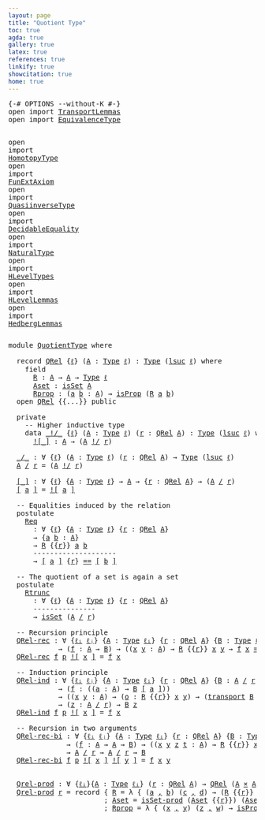 ```yaml
---
layout: page
title: "Quotient Type"
toc: true
agda: true
gallery: true
latex: true
references: true
linkify: true
showcitation: true
home: true
---
```



<div class="hide" >
<pre class="Agda">
<a id="188" class="Symbol">{-#</a> <a id="192" class="Keyword">OPTIONS</a> <a id="200" class="Pragma">--without-K</a> <a id="212" class="Symbol">#-}</a>
<a id="216" class="Keyword">open</a> <a id="221" class="Keyword">import</a> <a id="228" href="TransportLemmas.html" class="Module">TransportLemmas</a>
<a id="244" class="Keyword">open</a> <a id="249" class="Keyword">import</a> <a id="256" href="EquivalenceType.html" class="Module">EquivalenceType</a>

<a id="273" class="Keyword">open</a> <a id="278" class="Keyword">import</a> <a id="285" href="HomotopyType.html" class="Module">HomotopyType</a>
<a id="298" class="Keyword">open</a> <a id="303" class="Keyword">import</a> <a id="310" href="FunExtAxiom.html" class="Module">FunExtAxiom</a>
<a id="322" class="Keyword">open</a> <a id="327" class="Keyword">import</a> <a id="334" href="QuasiinverseType.html" class="Module">QuasiinverseType</a>
<a id="351" class="Keyword">open</a> <a id="356" class="Keyword">import</a> <a id="363" href="DecidableEquality.html" class="Module">DecidableEquality</a>
<a id="381" class="Keyword">open</a> <a id="386" class="Keyword">import</a> <a id="393" href="NaturalType.html" class="Module">NaturalType</a>
<a id="405" class="Keyword">open</a> <a id="410" class="Keyword">import</a> <a id="417" href="HLevelTypes.html" class="Module">HLevelTypes</a>
<a id="429" class="Keyword">open</a> <a id="434" class="Keyword">import</a> <a id="441" href="HLevelLemmas.html" class="Module">HLevelLemmas</a>
<a id="454" class="Keyword">open</a> <a id="459" class="Keyword">import</a> <a id="466" href="HedbergLemmas.html" class="Module">HedbergLemmas</a>
</pre>
</div>


<pre class="Agda">
<a id="513" class="Keyword">module</a> <a id="520" href="QuotientType.html" class="Module">QuotientType</a> <a id="533" class="Keyword">where</a>

  <a id="542" class="Keyword">record</a> <a id="QRel"></a><a id="549" href="QuotientType.html#549" class="Record">QRel</a> <a id="554" class="Symbol">{</a><a id="555" href="QuotientType.html#555" class="Bound">ℓ</a><a id="556" class="Symbol">}</a> <a id="558" class="Symbol">(</a><a id="559" href="QuotientType.html#559" class="Bound">A</a> <a id="561" class="Symbol">:</a> <a id="563" href="Intro.html#1442" class="Function">Type</a> <a id="568" href="QuotientType.html#555" class="Bound">ℓ</a><a id="569" class="Symbol">)</a> <a id="571" class="Symbol">:</a> <a id="573" href="Intro.html#1442" class="Function">Type</a> <a id="578" class="Symbol">(</a><a id="579" href="Agda.Primitive.html#627" class="Primitive">lsuc</a> <a id="584" href="QuotientType.html#555" class="Bound">ℓ</a><a id="585" class="Symbol">)</a> <a id="587" class="Keyword">where</a>
    <a id="597" class="Keyword">field</a>
      <a id="QRel.R"></a><a id="609" href="QuotientType.html#609" class="Field">R</a> <a id="611" class="Symbol">:</a> <a id="613" href="QuotientType.html#559" class="Bound">A</a> <a id="615" class="Symbol">→</a> <a id="617" href="QuotientType.html#559" class="Bound">A</a> <a id="619" class="Symbol">→</a> <a id="621" href="Intro.html#1442" class="Function">Type</a> <a id="626" href="QuotientType.html#555" class="Bound">ℓ</a>
      <a id="QRel.Aset"></a><a id="634" href="QuotientType.html#634" class="Field">Aset</a> <a id="639" class="Symbol">:</a> <a id="641" href="HLevelTypes.html#1355" class="Function">isSet</a> <a id="647" href="QuotientType.html#559" class="Bound">A</a>
      <a id="QRel.Rprop"></a><a id="655" href="QuotientType.html#655" class="Field">Rprop</a> <a id="661" class="Symbol">:</a> <a id="663" class="Symbol">(</a><a id="664" href="QuotientType.html#664" class="Bound">a</a> <a id="666" href="QuotientType.html#666" class="Bound">b</a> <a id="668" class="Symbol">:</a> <a id="670" href="QuotientType.html#559" class="Bound">A</a><a id="671" class="Symbol">)</a> <a id="673" class="Symbol">→</a> <a id="675" href="HLevelTypes.html#811" class="Function">isProp</a> <a id="682" class="Symbol">(</a><a id="683" href="QuotientType.html#609" class="Field">R</a> <a id="685" href="QuotientType.html#664" class="Bound">a</a> <a id="687" href="QuotientType.html#666" class="Bound">b</a><a id="688" class="Symbol">)</a>
  <a id="692" class="Keyword">open</a> <a id="697" href="QuotientType.html#549" class="Module">QRel</a> <a id="702" class="Symbol">{{...}}</a> <a id="710" class="Keyword">public</a>

  <a id="720" class="Keyword">private</a>
    <a id="732" class="Comment">-- Higher inductive type</a>
    <a id="761" class="Keyword">data</a> <a id="_!/_"></a><a id="766" href="QuotientType.html#766" class="Datatype Operator">_!/_</a> <a id="771" class="Symbol">{</a><a id="772" href="QuotientType.html#772" class="Bound">ℓ</a><a id="773" class="Symbol">}</a> <a id="775" class="Symbol">(</a><a id="776" href="QuotientType.html#776" class="Bound">A</a> <a id="778" class="Symbol">:</a> <a id="780" href="Intro.html#1442" class="Function">Type</a> <a id="785" href="QuotientType.html#772" class="Bound">ℓ</a><a id="786" class="Symbol">)</a> <a id="788" class="Symbol">(</a><a id="789" href="QuotientType.html#789" class="Bound">r</a> <a id="791" class="Symbol">:</a> <a id="793" href="QuotientType.html#549" class="Record">QRel</a> <a id="798" href="QuotientType.html#776" class="Bound">A</a><a id="799" class="Symbol">)</a> <a id="801" class="Symbol">:</a> <a id="803" href="Intro.html#1442" class="Function">Type</a> <a id="808" class="Symbol">(</a><a id="809" href="Agda.Primitive.html#627" class="Primitive">lsuc</a> <a id="814" href="QuotientType.html#772" class="Bound">ℓ</a><a id="815" class="Symbol">)</a> <a id="817" class="Keyword">where</a>
      <a id="_!/_.![_]"></a><a id="829" href="QuotientType.html#829" class="InductiveConstructor Operator">![_]</a> <a id="834" class="Symbol">:</a> <a id="836" href="QuotientType.html#776" class="Bound">A</a> <a id="838" class="Symbol">→</a> <a id="840" class="Symbol">(</a><a id="841" href="QuotientType.html#776" class="Bound">A</a> <a id="843" href="QuotientType.html#766" class="Datatype Operator">!/</a> <a id="846" href="QuotientType.html#789" class="Bound">r</a><a id="847" class="Symbol">)</a>

  <a id="_/_"></a><a id="852" href="QuotientType.html#852" class="Function Operator">_/_</a> <a id="856" class="Symbol">:</a> <a id="858" class="Symbol">∀</a> <a id="860" class="Symbol">{</a><a id="861" href="QuotientType.html#861" class="Bound">ℓ</a><a id="862" class="Symbol">}</a> <a id="864" class="Symbol">(</a><a id="865" href="QuotientType.html#865" class="Bound">A</a> <a id="867" class="Symbol">:</a> <a id="869" href="Intro.html#1442" class="Function">Type</a> <a id="874" href="QuotientType.html#861" class="Bound">ℓ</a><a id="875" class="Symbol">)</a> <a id="877" class="Symbol">(</a><a id="878" href="QuotientType.html#878" class="Bound">r</a> <a id="880" class="Symbol">:</a> <a id="882" href="QuotientType.html#549" class="Record">QRel</a> <a id="887" href="QuotientType.html#865" class="Bound">A</a><a id="888" class="Symbol">)</a> <a id="890" class="Symbol">→</a> <a id="892" href="Intro.html#1442" class="Function">Type</a> <a id="897" class="Symbol">(</a><a id="898" href="Agda.Primitive.html#627" class="Primitive">lsuc</a> <a id="903" href="QuotientType.html#861" class="Bound">ℓ</a><a id="904" class="Symbol">)</a>
  <a id="908" href="QuotientType.html#908" class="Bound">A</a> <a id="910" href="QuotientType.html#852" class="Function Operator">/</a> <a id="912" href="QuotientType.html#912" class="Bound">r</a> <a id="914" class="Symbol">=</a> <a id="916" class="Symbol">(</a><a id="917" href="QuotientType.html#908" class="Bound">A</a> <a id="919" href="QuotientType.html#766" class="Datatype Operator">!/</a> <a id="922" href="QuotientType.html#912" class="Bound">r</a><a id="923" class="Symbol">)</a>

  <a id="[_]"></a><a id="928" href="QuotientType.html#928" class="Function Operator">[_]</a> <a id="932" class="Symbol">:</a> <a id="934" class="Symbol">∀</a> <a id="936" class="Symbol">{</a><a id="937" href="QuotientType.html#937" class="Bound">ℓ</a><a id="938" class="Symbol">}</a> <a id="940" class="Symbol">{</a><a id="941" href="QuotientType.html#941" class="Bound">A</a> <a id="943" class="Symbol">:</a> <a id="945" href="Intro.html#1442" class="Function">Type</a> <a id="950" href="QuotientType.html#937" class="Bound">ℓ</a><a id="951" class="Symbol">}</a> <a id="953" class="Symbol">→</a> <a id="955" href="QuotientType.html#941" class="Bound">A</a> <a id="957" class="Symbol">→</a> <a id="959" class="Symbol">{</a><a id="960" href="QuotientType.html#960" class="Bound">r</a> <a id="962" class="Symbol">:</a> <a id="964" href="QuotientType.html#549" class="Record">QRel</a> <a id="969" href="QuotientType.html#941" class="Bound">A</a><a id="970" class="Symbol">}</a> <a id="972" class="Symbol">→</a> <a id="974" class="Symbol">(</a><a id="975" href="QuotientType.html#941" class="Bound">A</a> <a id="977" href="QuotientType.html#852" class="Function Operator">/</a> <a id="979" href="QuotientType.html#960" class="Bound">r</a><a id="980" class="Symbol">)</a>
  <a id="984" href="QuotientType.html#928" class="Function Operator">[</a> <a id="986" href="QuotientType.html#986" class="Bound">a</a> <a id="988" href="QuotientType.html#928" class="Function Operator">]</a> <a id="990" class="Symbol">=</a> <a id="992" href="QuotientType.html#829" class="InductiveConstructor Operator">![</a> <a id="995" href="QuotientType.html#986" class="Bound">a</a> <a id="997" href="QuotientType.html#829" class="InductiveConstructor Operator">]</a>

  <a id="1002" class="Comment">-- Equalities induced by the relation</a>
  <a id="1042" class="Keyword">postulate</a>
    <a id="Req"></a><a id="1056" href="QuotientType.html#1056" class="Postulate">Req</a>
      <a id="1066" class="Symbol">:</a> <a id="1068" class="Symbol">∀</a> <a id="1070" class="Symbol">{</a><a id="1071" href="QuotientType.html#1071" class="Bound">ℓ</a><a id="1072" class="Symbol">}</a> <a id="1074" class="Symbol">{</a><a id="1075" href="QuotientType.html#1075" class="Bound">A</a> <a id="1077" class="Symbol">:</a> <a id="1079" href="Intro.html#1442" class="Function">Type</a> <a id="1084" href="QuotientType.html#1071" class="Bound">ℓ</a><a id="1085" class="Symbol">}</a> <a id="1087" class="Symbol">{</a><a id="1088" href="QuotientType.html#1088" class="Bound">r</a> <a id="1090" class="Symbol">:</a> <a id="1092" href="QuotientType.html#549" class="Record">QRel</a> <a id="1097" href="QuotientType.html#1075" class="Bound">A</a><a id="1098" class="Symbol">}</a>
      <a id="1106" class="Symbol">→</a> <a id="1108" class="Symbol">{</a><a id="1109" href="QuotientType.html#1109" class="Bound">a</a> <a id="1111" href="QuotientType.html#1111" class="Bound">b</a> <a id="1113" class="Symbol">:</a> <a id="1115" href="QuotientType.html#1075" class="Bound">A</a><a id="1116" class="Symbol">}</a>
      <a id="1124" class="Symbol">→</a> <a id="1126" href="QuotientType.html#609" class="Field">R</a> <a id="1128" class="Symbol">{{</a><a id="1130" href="QuotientType.html#1088" class="Bound">r</a><a id="1131" class="Symbol">}}</a> <a id="1134" href="QuotientType.html#1109" class="Bound">a</a> <a id="1136" href="QuotientType.html#1111" class="Bound">b</a>
      <a id="1144" class="Comment">--------------------</a>
      <a id="1171" class="Symbol">→</a> <a id="1173" href="QuotientType.html#928" class="Function Operator">[</a> <a id="1175" href="QuotientType.html#1109" class="Bound">a</a> <a id="1177" href="QuotientType.html#928" class="Function Operator">]</a> <a id="1179" class="Symbol">{</a><a id="1180" href="QuotientType.html#1088" class="Bound">r</a><a id="1181" class="Symbol">}</a> <a id="1183" href="EqualityType.html#931" class="Datatype Operator">==</a> <a id="1186" href="QuotientType.html#928" class="Function Operator">[</a> <a id="1188" href="QuotientType.html#1111" class="Bound">b</a> <a id="1190" href="QuotientType.html#928" class="Function Operator">]</a>

  <a id="1195" class="Comment">-- The quotient of a set is again a set</a>
  <a id="1237" class="Keyword">postulate</a>
    <a id="Rtrunc"></a><a id="1251" href="QuotientType.html#1251" class="Postulate">Rtrunc</a>
      <a id="1264" class="Symbol">:</a> <a id="1266" class="Symbol">∀</a> <a id="1268" class="Symbol">{</a><a id="1269" href="QuotientType.html#1269" class="Bound">ℓ</a><a id="1270" class="Symbol">}</a> <a id="1272" class="Symbol">{</a><a id="1273" href="QuotientType.html#1273" class="Bound">A</a> <a id="1275" class="Symbol">:</a> <a id="1277" href="Intro.html#1442" class="Function">Type</a> <a id="1282" href="QuotientType.html#1269" class="Bound">ℓ</a><a id="1283" class="Symbol">}</a> <a id="1285" class="Symbol">{</a><a id="1286" href="QuotientType.html#1286" class="Bound">r</a> <a id="1288" class="Symbol">:</a> <a id="1290" href="QuotientType.html#549" class="Record">QRel</a> <a id="1295" href="QuotientType.html#1273" class="Bound">A</a><a id="1296" class="Symbol">}</a>
      <a id="1304" class="Comment">---------------</a>
      <a id="1326" class="Symbol">→</a> <a id="1328" href="HLevelTypes.html#1355" class="Function">isSet</a> <a id="1334" class="Symbol">(</a><a id="1335" href="QuotientType.html#1273" class="Bound">A</a> <a id="1337" href="QuotientType.html#852" class="Function Operator">/</a> <a id="1339" href="QuotientType.html#1286" class="Bound">r</a><a id="1340" class="Symbol">)</a>

  <a id="1345" class="Comment">-- Recursion principle</a>
  <a id="QRel-rec"></a><a id="1370" href="QuotientType.html#1370" class="Function">QRel-rec</a> <a id="1379" class="Symbol">:</a> <a id="1381" class="Symbol">∀</a> <a id="1383" class="Symbol">{</a><a id="1384" href="QuotientType.html#1384" class="Bound">ℓᵢ</a> <a id="1387" href="QuotientType.html#1387" class="Bound">ℓⱼ</a><a id="1389" class="Symbol">}</a> <a id="1391" class="Symbol">{</a><a id="1392" href="QuotientType.html#1392" class="Bound">A</a> <a id="1394" class="Symbol">:</a> <a id="1396" href="Intro.html#1442" class="Function">Type</a> <a id="1401" href="QuotientType.html#1384" class="Bound">ℓᵢ</a><a id="1403" class="Symbol">}</a> <a id="1405" class="Symbol">{</a><a id="1406" href="QuotientType.html#1406" class="Bound">r</a> <a id="1408" class="Symbol">:</a> <a id="1410" href="QuotientType.html#549" class="Record">QRel</a> <a id="1415" href="QuotientType.html#1392" class="Bound">A</a><a id="1416" class="Symbol">}</a> <a id="1418" class="Symbol">{</a><a id="1419" href="QuotientType.html#1419" class="Bound">B</a> <a id="1421" class="Symbol">:</a> <a id="1423" href="Intro.html#1442" class="Function">Type</a> <a id="1428" href="QuotientType.html#1387" class="Bound">ℓⱼ</a><a id="1430" class="Symbol">}</a>
            <a id="1444" class="Symbol">→</a> <a id="1446" class="Symbol">(</a><a id="1447" href="QuotientType.html#1447" class="Bound">f</a> <a id="1449" class="Symbol">:</a> <a id="1451" href="QuotientType.html#1392" class="Bound">A</a> <a id="1453" class="Symbol">→</a> <a id="1455" href="QuotientType.html#1419" class="Bound">B</a><a id="1456" class="Symbol">)</a> <a id="1458" class="Symbol">→</a> <a id="1460" class="Symbol">((</a><a id="1462" href="QuotientType.html#1462" class="Bound">x</a> <a id="1464" href="QuotientType.html#1464" class="Bound">y</a> <a id="1466" class="Symbol">:</a> <a id="1468" href="QuotientType.html#1392" class="Bound">A</a><a id="1469" class="Symbol">)</a> <a id="1471" class="Symbol">→</a> <a id="1473" href="QuotientType.html#609" class="Field">R</a> <a id="1475" class="Symbol">{{</a><a id="1477" href="QuotientType.html#1406" class="Bound">r</a><a id="1478" class="Symbol">}}</a> <a id="1481" href="QuotientType.html#1462" class="Bound">x</a> <a id="1483" href="QuotientType.html#1464" class="Bound">y</a> <a id="1485" class="Symbol">→</a> <a id="1487" href="QuotientType.html#1447" class="Bound">f</a> <a id="1489" href="QuotientType.html#1462" class="Bound">x</a> <a id="1491" href="EqualityType.html#931" class="Datatype Operator">==</a> <a id="1494" href="QuotientType.html#1447" class="Bound">f</a> <a id="1496" href="QuotientType.html#1464" class="Bound">y</a><a id="1497" class="Symbol">)</a> <a id="1499" class="Symbol">→</a> <a id="1501" href="QuotientType.html#1392" class="Bound">A</a> <a id="1503" href="QuotientType.html#852" class="Function Operator">/</a> <a id="1505" href="QuotientType.html#1406" class="Bound">r</a> <a id="1507" class="Symbol">→</a> <a id="1509" href="QuotientType.html#1419" class="Bound">B</a>
  <a id="1513" href="QuotientType.html#1370" class="Function">QRel-rec</a> <a id="1522" href="QuotientType.html#1522" class="Bound">f</a> <a id="1524" href="QuotientType.html#1524" class="Bound">p</a> <a id="1526" href="QuotientType.html#829" class="InductiveConstructor Operator">![</a> <a id="1529" href="QuotientType.html#1529" class="Bound">x</a> <a id="1531" href="QuotientType.html#829" class="InductiveConstructor Operator">]</a> <a id="1533" class="Symbol">=</a> <a id="1535" href="QuotientType.html#1522" class="Bound">f</a> <a id="1537" href="QuotientType.html#1529" class="Bound">x</a>

  <a id="1542" class="Comment">-- Induction principle</a>
  <a id="QRel-ind"></a><a id="1567" href="QuotientType.html#1567" class="Function">QRel-ind</a> <a id="1576" class="Symbol">:</a> <a id="1578" class="Symbol">∀</a> <a id="1580" class="Symbol">{</a><a id="1581" href="QuotientType.html#1581" class="Bound">ℓᵢ</a> <a id="1584" href="QuotientType.html#1584" class="Bound">ℓⱼ</a><a id="1586" class="Symbol">}</a> <a id="1588" class="Symbol">{</a><a id="1589" href="QuotientType.html#1589" class="Bound">A</a> <a id="1591" class="Symbol">:</a> <a id="1593" href="Intro.html#1442" class="Function">Type</a> <a id="1598" href="QuotientType.html#1581" class="Bound">ℓᵢ</a><a id="1600" class="Symbol">}</a> <a id="1602" class="Symbol">{</a><a id="1603" href="QuotientType.html#1603" class="Bound">r</a> <a id="1605" class="Symbol">:</a> <a id="1607" href="QuotientType.html#549" class="Record">QRel</a> <a id="1612" href="QuotientType.html#1589" class="Bound">A</a><a id="1613" class="Symbol">}</a> <a id="1615" class="Symbol">{</a><a id="1616" href="QuotientType.html#1616" class="Bound">B</a> <a id="1618" class="Symbol">:</a> <a id="1620" href="QuotientType.html#1589" class="Bound">A</a> <a id="1622" href="QuotientType.html#852" class="Function Operator">/</a> <a id="1624" href="QuotientType.html#1603" class="Bound">r</a> <a id="1626" class="Symbol">→</a> <a id="1628" href="Intro.html#1442" class="Function">Type</a> <a id="1633" href="QuotientType.html#1584" class="Bound">ℓⱼ</a><a id="1635" class="Symbol">}</a>
            <a id="1649" class="Symbol">→</a> <a id="1651" class="Symbol">(</a><a id="1652" href="QuotientType.html#1652" class="Bound">f</a> <a id="1654" class="Symbol">:</a> <a id="1656" class="Symbol">((</a><a id="1658" href="QuotientType.html#1658" class="Bound">a</a> <a id="1660" class="Symbol">:</a> <a id="1662" href="QuotientType.html#1589" class="Bound">A</a><a id="1663" class="Symbol">)</a> <a id="1665" class="Symbol">→</a> <a id="1667" href="QuotientType.html#1616" class="Bound">B</a> <a id="1669" href="QuotientType.html#928" class="Function Operator">[</a> <a id="1671" href="QuotientType.html#1658" class="Bound">a</a> <a id="1673" href="QuotientType.html#928" class="Function Operator">]</a><a id="1674" class="Symbol">))</a>
            <a id="1689" class="Symbol">→</a> <a id="1691" class="Symbol">((</a><a id="1693" href="QuotientType.html#1693" class="Bound">x</a> <a id="1695" href="QuotientType.html#1695" class="Bound">y</a> <a id="1697" class="Symbol">:</a> <a id="1699" href="QuotientType.html#1589" class="Bound">A</a><a id="1700" class="Symbol">)</a> <a id="1702" class="Symbol">→</a> <a id="1704" class="Symbol">(</a><a id="1705" href="QuotientType.html#1705" class="Bound">o</a> <a id="1707" class="Symbol">:</a> <a id="1709" href="QuotientType.html#609" class="Field">R</a> <a id="1711" class="Symbol">{{</a><a id="1713" href="QuotientType.html#1603" class="Bound">r</a><a id="1714" class="Symbol">}}</a> <a id="1717" href="QuotientType.html#1693" class="Bound">x</a> <a id="1719" href="QuotientType.html#1695" class="Bound">y</a><a id="1720" class="Symbol">)</a> <a id="1722" class="Symbol">→</a> <a id="1724" class="Symbol">(</a><a id="1725" href="Transport.html#473" class="Function">transport</a> <a id="1735" href="QuotientType.html#1616" class="Bound">B</a> <a id="1737" class="Symbol">(</a><a id="1738" href="QuotientType.html#1056" class="Postulate">Req</a> <a id="1742" href="QuotientType.html#1705" class="Bound">o</a><a id="1743" class="Symbol">)</a> <a id="1745" class="Symbol">(</a><a id="1746" href="QuotientType.html#1652" class="Bound">f</a> <a id="1748" href="QuotientType.html#1693" class="Bound">x</a><a id="1749" class="Symbol">))</a> <a id="1752" href="EqualityType.html#931" class="Datatype Operator">==</a> <a id="1755" href="QuotientType.html#1652" class="Bound">f</a> <a id="1757" href="QuotientType.html#1695" class="Bound">y</a><a id="1758" class="Symbol">)</a>
            <a id="1772" class="Symbol">→</a> <a id="1774" class="Symbol">(</a><a id="1775" href="QuotientType.html#1775" class="Bound">z</a> <a id="1777" class="Symbol">:</a> <a id="1779" href="QuotientType.html#1589" class="Bound">A</a> <a id="1781" href="QuotientType.html#852" class="Function Operator">/</a> <a id="1783" href="QuotientType.html#1603" class="Bound">r</a><a id="1784" class="Symbol">)</a> <a id="1786" class="Symbol">→</a> <a id="1788" href="QuotientType.html#1616" class="Bound">B</a> <a id="1790" href="QuotientType.html#1775" class="Bound">z</a>
  <a id="1794" href="QuotientType.html#1567" class="Function">QRel-ind</a> <a id="1803" href="QuotientType.html#1803" class="Bound">f</a> <a id="1805" href="QuotientType.html#1805" class="Bound">p</a> <a id="1807" href="QuotientType.html#829" class="InductiveConstructor Operator">![</a> <a id="1810" href="QuotientType.html#1810" class="Bound">x</a> <a id="1812" href="QuotientType.html#829" class="InductiveConstructor Operator">]</a> <a id="1814" class="Symbol">=</a> <a id="1816" href="QuotientType.html#1803" class="Bound">f</a> <a id="1818" href="QuotientType.html#1810" class="Bound">x</a>

  <a id="1823" class="Comment">-- Recursion in two arguments</a>
  <a id="QRel-rec-bi"></a><a id="1855" href="QuotientType.html#1855" class="Function">QRel-rec-bi</a> <a id="1867" class="Symbol">:</a> <a id="1869" class="Symbol">∀</a> <a id="1871" class="Symbol">{</a><a id="1872" href="QuotientType.html#1872" class="Bound">ℓᵢ</a> <a id="1875" href="QuotientType.html#1875" class="Bound">ℓⱼ</a><a id="1877" class="Symbol">}</a> <a id="1879" class="Symbol">{</a><a id="1880" href="QuotientType.html#1880" class="Bound">A</a> <a id="1882" class="Symbol">:</a> <a id="1884" href="Intro.html#1442" class="Function">Type</a> <a id="1889" href="QuotientType.html#1872" class="Bound">ℓᵢ</a><a id="1891" class="Symbol">}</a> <a id="1893" class="Symbol">{</a><a id="1894" href="QuotientType.html#1894" class="Bound">r</a> <a id="1896" class="Symbol">:</a> <a id="1898" href="QuotientType.html#549" class="Record">QRel</a> <a id="1903" href="QuotientType.html#1880" class="Bound">A</a><a id="1904" class="Symbol">}</a> <a id="1906" class="Symbol">{</a><a id="1907" href="QuotientType.html#1907" class="Bound">B</a> <a id="1909" class="Symbol">:</a> <a id="1911" href="Intro.html#1442" class="Function">Type</a> <a id="1916" href="QuotientType.html#1875" class="Bound">ℓⱼ</a><a id="1918" class="Symbol">}</a>
              <a id="1934" class="Symbol">→</a> <a id="1936" class="Symbol">(</a><a id="1937" href="QuotientType.html#1937" class="Bound">f</a> <a id="1939" class="Symbol">:</a> <a id="1941" href="QuotientType.html#1880" class="Bound">A</a> <a id="1943" class="Symbol">→</a> <a id="1945" href="QuotientType.html#1880" class="Bound">A</a> <a id="1947" class="Symbol">→</a> <a id="1949" href="QuotientType.html#1907" class="Bound">B</a><a id="1950" class="Symbol">)</a> <a id="1952" class="Symbol">→</a> <a id="1954" class="Symbol">((</a><a id="1956" href="QuotientType.html#1956" class="Bound">x</a> <a id="1958" href="QuotientType.html#1958" class="Bound">y</a> <a id="1960" href="QuotientType.html#1960" class="Bound">z</a> <a id="1962" href="QuotientType.html#1962" class="Bound">t</a> <a id="1964" class="Symbol">:</a> <a id="1966" href="QuotientType.html#1880" class="Bound">A</a><a id="1967" class="Symbol">)</a> <a id="1969" class="Symbol">→</a> <a id="1971" href="QuotientType.html#609" class="Field">R</a> <a id="1973" class="Symbol">{{</a><a id="1975" href="QuotientType.html#1894" class="Bound">r</a><a id="1976" class="Symbol">}}</a> <a id="1979" href="QuotientType.html#1956" class="Bound">x</a> <a id="1981" href="QuotientType.html#1958" class="Bound">y</a> <a id="1983" class="Symbol">→</a> <a id="1985" href="QuotientType.html#609" class="Field">R</a> <a id="1987" class="Symbol">{{</a><a id="1989" href="QuotientType.html#1894" class="Bound">r</a><a id="1990" class="Symbol">}}</a> <a id="1993" href="QuotientType.html#1960" class="Bound">z</a> <a id="1995" href="QuotientType.html#1962" class="Bound">t</a> <a id="1997" class="Symbol">→</a> <a id="1999" href="QuotientType.html#1937" class="Bound">f</a> <a id="2001" href="QuotientType.html#1956" class="Bound">x</a> <a id="2003" href="QuotientType.html#1960" class="Bound">z</a> <a id="2005" href="EqualityType.html#931" class="Datatype Operator">==</a> <a id="2008" href="QuotientType.html#1937" class="Bound">f</a> <a id="2010" href="QuotientType.html#1958" class="Bound">y</a> <a id="2012" href="QuotientType.html#1962" class="Bound">t</a><a id="2013" class="Symbol">)</a>
              <a id="2029" class="Symbol">→</a> <a id="2031" href="QuotientType.html#1880" class="Bound">A</a> <a id="2033" href="QuotientType.html#852" class="Function Operator">/</a> <a id="2035" href="QuotientType.html#1894" class="Bound">r</a> <a id="2037" class="Symbol">→</a> <a id="2039" href="QuotientType.html#1880" class="Bound">A</a> <a id="2041" href="QuotientType.html#852" class="Function Operator">/</a> <a id="2043" href="QuotientType.html#1894" class="Bound">r</a> <a id="2045" class="Symbol">→</a> <a id="2047" href="QuotientType.html#1907" class="Bound">B</a>
  <a id="2051" href="QuotientType.html#1855" class="Function">QRel-rec-bi</a> <a id="2063" href="QuotientType.html#2063" class="Bound">f</a> <a id="2065" href="QuotientType.html#2065" class="Bound">p</a> <a id="2067" href="QuotientType.html#829" class="InductiveConstructor Operator">![</a> <a id="2070" href="QuotientType.html#2070" class="Bound">x</a> <a id="2072" href="QuotientType.html#829" class="InductiveConstructor Operator">]</a> <a id="2074" href="QuotientType.html#829" class="InductiveConstructor Operator">![</a> <a id="2077" href="QuotientType.html#2077" class="Bound">y</a> <a id="2079" href="QuotientType.html#829" class="InductiveConstructor Operator">]</a> <a id="2081" class="Symbol">=</a> <a id="2083" href="QuotientType.html#2063" class="Bound">f</a> <a id="2085" href="QuotientType.html#2070" class="Bound">x</a> <a id="2087" href="QuotientType.html#2077" class="Bound">y</a>


  <a id="Qrel-prod"></a><a id="2093" href="QuotientType.html#2093" class="Function">Qrel-prod</a> <a id="2103" class="Symbol">:</a> <a id="2105" class="Symbol">∀</a> <a id="2107" class="Symbol">{</a><a id="2108" href="QuotientType.html#2108" class="Bound">ℓᵢ</a><a id="2110" class="Symbol">}{</a><a id="2112" href="QuotientType.html#2112" class="Bound">A</a> <a id="2114" class="Symbol">:</a> <a id="2116" href="Intro.html#1442" class="Function">Type</a> <a id="2121" href="QuotientType.html#2108" class="Bound">ℓᵢ</a><a id="2123" class="Symbol">}</a> <a id="2125" class="Symbol">(</a><a id="2126" href="QuotientType.html#2126" class="Bound">r</a> <a id="2128" class="Symbol">:</a> <a id="2130" href="QuotientType.html#549" class="Record">QRel</a> <a id="2135" href="QuotientType.html#2112" class="Bound">A</a><a id="2136" class="Symbol">)</a> <a id="2138" class="Symbol">→</a> <a id="2140" href="QuotientType.html#549" class="Record">QRel</a> <a id="2145" class="Symbol">(</a><a id="2146" href="QuotientType.html#2112" class="Bound">A</a> <a id="2148" href="BasicTypes.html#1956" class="Function Operator">×</a> <a id="2150" href="QuotientType.html#2112" class="Bound">A</a><a id="2151" class="Symbol">)</a>
  <a id="2155" href="QuotientType.html#2093" class="Function">Qrel-prod</a> <a id="2165" href="QuotientType.html#2165" class="Bound">r</a> <a id="2167" class="Symbol">=</a> <a id="2169" class="Keyword">record</a> <a id="2176" class="Symbol">{</a> <a id="2178" href="QuotientType.html#609" class="Field">R</a> <a id="2180" class="Symbol">=</a> <a id="2182" class="Symbol">λ</a> <a id="2184" class="Symbol">{</a> <a id="2186" class="Symbol">(</a><a id="2187" href="QuotientType.html#2187" class="Bound">a</a> <a id="2189" href="BasicTypes.html#1479" class="InductiveConstructor Operator">,</a> <a id="2191" href="QuotientType.html#2191" class="Bound">b</a><a id="2192" class="Symbol">)</a> <a id="2194" class="Symbol">(</a><a id="2195" href="QuotientType.html#2195" class="Bound">c</a> <a id="2197" href="BasicTypes.html#1479" class="InductiveConstructor Operator">,</a> <a id="2199" href="QuotientType.html#2199" class="Bound">d</a><a id="2200" class="Symbol">)</a> <a id="2202" class="Symbol">→</a> <a id="2204" class="Symbol">(</a><a id="2205" href="QuotientType.html#609" class="Field">R</a> <a id="2207" class="Symbol">{{</a><a id="2209" href="QuotientType.html#2165" class="Bound">r</a><a id="2210" class="Symbol">}}</a> <a id="2213" href="QuotientType.html#2187" class="Bound">a</a> <a id="2215" href="QuotientType.html#2195" class="Bound">c</a><a id="2216" class="Symbol">)</a> <a id="2218" href="BasicTypes.html#1956" class="Function Operator">×</a> <a id="2220" class="Symbol">(</a><a id="2221" href="QuotientType.html#609" class="Field">R</a> <a id="2223" class="Symbol">{{</a><a id="2225" href="QuotientType.html#2165" class="Bound">r</a><a id="2226" class="Symbol">}}</a> <a id="2229" href="QuotientType.html#2191" class="Bound">b</a> <a id="2231" href="QuotientType.html#2199" class="Bound">d</a><a id="2232" class="Symbol">)</a> <a id="2234" class="Symbol">}</a>
                       <a id="2259" class="Symbol">;</a> <a id="2261" href="QuotientType.html#634" class="Field">Aset</a> <a id="2266" class="Symbol">=</a> <a id="2268" href="HLevelLemmas.html#3831" class="Function">isSet-prod</a> <a id="2279" class="Symbol">(</a><a id="2280" href="QuotientType.html#634" class="Field">Aset</a> <a id="2285" class="Symbol">{{</a><a id="2287" href="QuotientType.html#2165" class="Bound">r</a><a id="2288" class="Symbol">}})</a> <a id="2292" class="Symbol">(</a><a id="2293" href="QuotientType.html#634" class="Field">Aset</a> <a id="2298" class="Symbol">{{</a><a id="2300" href="QuotientType.html#2165" class="Bound">r</a><a id="2301" class="Symbol">}})</a>
                       <a id="2328" class="Symbol">;</a> <a id="2330" href="QuotientType.html#655" class="Field">Rprop</a> <a id="2336" class="Symbol">=</a> <a id="2338" class="Symbol">λ</a> <a id="2340" class="Symbol">{</a> <a id="2342" class="Symbol">(</a><a id="2343" href="QuotientType.html#2343" class="Bound">x</a> <a id="2345" href="BasicTypes.html#1479" class="InductiveConstructor Operator">,</a> <a id="2347" href="QuotientType.html#2347" class="Bound">y</a><a id="2348" class="Symbol">)</a> <a id="2350" class="Symbol">(</a><a id="2351" href="QuotientType.html#2351" class="Bound">z</a> <a id="2353" href="BasicTypes.html#1479" class="InductiveConstructor Operator">,</a> <a id="2355" href="QuotientType.html#2355" class="Bound">w</a><a id="2356" class="Symbol">)</a> <a id="2358" class="Symbol">→</a> <a id="2360" href="HLevelLemmas.html#3451" class="Function">isProp-prod</a> <a id="2372" class="Symbol">(</a><a id="2373" href="QuotientType.html#655" class="Field">Rprop</a> <a id="2379" class="Symbol">{{</a><a id="2381" href="QuotientType.html#2165" class="Bound">r</a><a id="2382" class="Symbol">}}</a> <a id="2385" href="QuotientType.html#2343" class="Bound">x</a> <a id="2387" href="QuotientType.html#2351" class="Bound">z</a><a id="2388" class="Symbol">)</a> <a id="2390" class="Symbol">(</a><a id="2391" href="QuotientType.html#655" class="Field">Rprop</a> <a id="2397" class="Symbol">{{</a><a id="2399" href="QuotientType.html#2165" class="Bound">r</a><a id="2400" class="Symbol">}}</a> <a id="2403" href="QuotientType.html#2347" class="Bound">y</a> <a id="2405" href="QuotientType.html#2355" class="Bound">w</a><a id="2406" class="Symbol">)}</a> <a id="2409" class="Symbol">}</a>
</pre>
